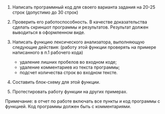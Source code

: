 1. Написать программный код для своего варианта задания на 20-25 строк (допустимо до 30 строк)
2. Проверить его работоспособность. В качестве доказательства сделать скриншот программы и результатов. Результат должен выводиться в оформленном виде.
3. Написать функцию лексического анализатора, выполняющую следующие действия: (работу этой функции проверять на примере написанного в п.1 рабочего кода)
	- удаление лишних пробелов во входном коде;
	- удаление комментариев из текста программы;
	- подсчет количества строк во входном тексте.

4. Составить блок-схему для этой функции.
5. Протестировать работу функции на других примерах.
  
Примечание: в отчет по работе включать все пункты и код программы с функцией. Код программы должен быть с комментариями.